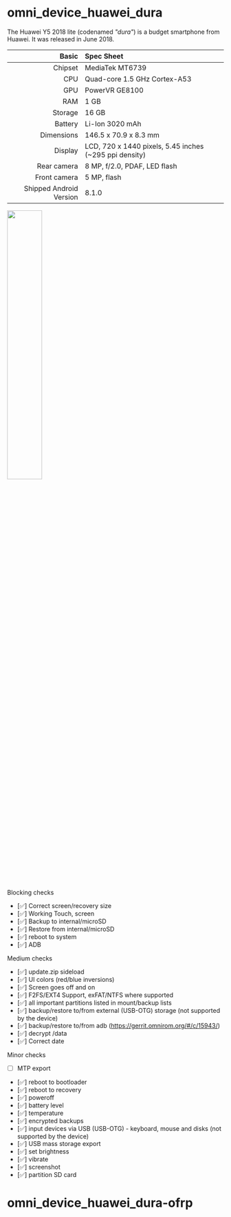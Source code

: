 # omni_device_huawei_dura


The Huawei Y5 2018 lite (codenamed _"dura"_) is a budget smartphone from Huawei.
It was released in June 2018.

|                   Basic | Spec Sheet                                                    |
| ----------------------: | :------------------------------------------------------------ |
| Chipset                 | MediaTek MT6739                                               |
| CPU                     | Quad-core 1.5 GHz Cortex-A53                                  |
| GPU                     | PowerVR GE8100                                                |
| RAM                     | 1 GB                                                        |
| Storage                 | 16 GB                                                      |
| Battery                 | Li-Ion 3020 mAh                                               |
| Dimensions              | 146.5 x 70.9 x 8.3 mm                                         |
| Display                 | LCD, 720 x 1440 pixels, 5.45 inches (~295 ppi density)        |
| Rear camera             | 8 MP, f/2.0, PDAF, LED flash                                  |
| Front camera            | 5 MP, flash                                                   |
| Shipped Android Version | 8.1.0                                                         |

<img src="https://user-images.githubusercontent.com/67373913/169615300-663a14f9-cdf9-466a-9f15-3cfee98ca5c4.png" width="40%">


Blocking checks
- [✅] Correct screen/recovery size
- [✅] Working Touch, screen
- [✅] Backup to internal/microSD
- [✅] Restore from internal/microSD
- [✅] reboot to system
- [✅] ADB

Medium checks
- [✅] update.zip sideload
- [✅] UI colors (red/blue inversions)
- [✅] Screen goes off and on
- [✅] F2FS/EXT4 Support, exFAT/NTFS where supported
- [✅] all important partitions listed in mount/backup lists
- [✅] backup/restore to/from external (USB-OTG) storage (not supported by the device)
- [✅] backup/restore to/from adb (https://gerrit.omnirom.org/#/c/15943/)
- [✅] decrypt /data
- [✅] Correct date

Minor checks
- [ ] MTP export
- [✅] reboot to bootloader
- [✅] reboot to recovery
- [✅] poweroff
- [✅] battery level
- [✅] temperature
- [✅] encrypted backups
- [✅] input devices via USB (USB-OTG) - keyboard, mouse and disks (not supported by the device)
- [✅] USB mass storage export
- [✅] set brightness
- [✅] vibrate
- [✅] screenshot
- [✅] partition SD card

# omni_device_huawei_dura-ofrp
